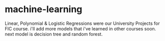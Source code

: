 # machine-learning
Linear, Polynomial & Logistic Regressions were our University Projects for FIC course. 
i'll add more models that i've learned in other courses soon. next model is decision tree and random forest.
